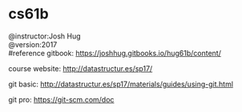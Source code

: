# cs61b
@instructor:Josh Hug  
@version:2017  
#reference
gitbook: https://joshhug.gitbooks.io/hug61b/content/ 

course website: http://datastructur.es/sp17/   

git basic: http://datastructur.es/sp17/materials/guides/using-git.html 

git pro: https://git-scm.com/doc  
